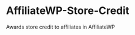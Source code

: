 AffiliateWP-Store-Credit
========================

Awards store credit to affiliates in AffiliateWP
